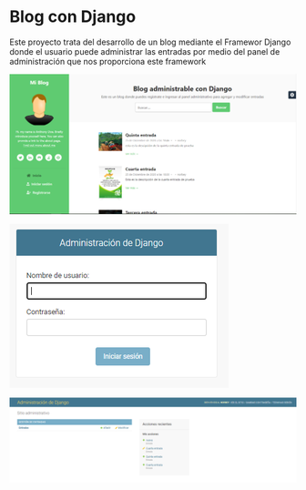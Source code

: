 # Blog con Django
Este proyecto trata del desarrollo de un blog mediante el Framewor Django donde el usuario puede administrar las entradas por medio del panel de administración que nos proporciona este framework


![Diseño del blog](https://github.com/NorbeyCollazos/Blog_con_Django/blob/master/mainapp/static/assets/images/vista-general-del-blog.PNG?raw=true)

![Login del panel de administración](https://github.com/NorbeyCollazos/Blog_con_Django/blob/master/mainapp/static/assets/images/vista-login-django.PNG?raw=true)

![Panel de administración](https://github.com/NorbeyCollazos/Blog_con_Django/blob/master/mainapp/static/assets/images/vista-panel-administracion-django.PNG?raw=true)

